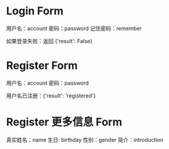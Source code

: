 
# Login Form
用户名：account
密码：password
记住密码：remember

如果登录失败：返回 {'result': False}

# Register Form

用户名：account
密码：password

用户名已注册：{'result': 'registered'}

# Register 更多信息 Form

真实姓名：name
生日: birthday
性别：gender
简介：introduction
